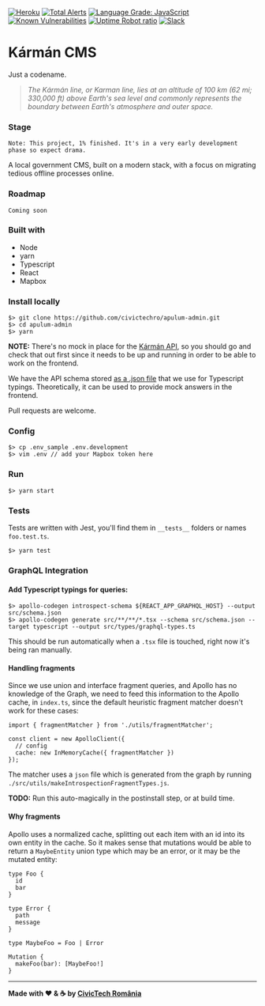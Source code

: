 [![Heroku](https://badge.glitch.me/karman-cms/heroku)](https://karman-cms.herokuapp.com/login) [![Total Alerts](https://img.shields.io/lgtm/alerts/g/civictechro/apulum-admin.svg?logo=lgtm&logoWidth=18)](https://lgtm.com/projects/g/civictechro/apulum-admin/alerts/) [![Language Grade: JavaScript](https://img.shields.io/lgtm/grade/javascript/g/civictechro/apulum-admin.svg?logo=lgtm&logoWidth=18)](https://lgtm.com/projects/g/civictechro/apulum-admin/context:javascript) [![Known Vulnerabilities](https://snyk.io/test/github/civictechro/apulum-admin/badge.svg)](https://snyk.io/test/github/civictechro/apulum-admin) [![Uptime Robot ratio](https://img.shields.io/uptimerobot/ratio/m780646088-995f6902081d41f906bb79fc.svg)](https://fiipregatit.ro) [![Slack](https://img.shields.io/badge/slack-%23team--alba--iulia-green.svg)](https://civictechro.slack.com/messages/C4Y24QL7M/) 

# Kármán CMS

Just a codename.

> _The Kármán line, or Karman line, lies at an altitude of 100 km (62 mi; 330,000 ft) above Earth's sea level and commonly represents the boundary between Earth's atmosphere and outer space._

### Stage 

`Note: This project, 1% finished. It's in a very early development phase so expect drama.`

A local government CMS, built on a modern stack, with a focus on migrating tedious offline processes online. 

### Roadmap 

`Coming soon`


### Built with

- Node
- yarn
- Typescript
- React
- Mapbox

### Install locally

```
$> git clone https://github.com/civictechro/apulum-admin.git
$> cd apulum-admin
$> yarn
```

**NOTE:** There's no mock in place for the [Kármán API](https://github.com/civictechro/apulum-graphql-api), so you should go and check that out first since it needs to be up and running in order to be able to work on the frontend.

We have the API schema stored [as a .json file](https://github.com/civictechro/apulum-admin/blob/master/src/schema.json) that we use for Typescript typings. Theoretically, it can be used to provide mock answers in the frontend. 

Pull requests are welcome.

### Config 

```
$> cp .env_sample .env.development 
$> vim .env // add your Mapbox token here
```

### Run

```
$> yarn start 
```

### Tests

Tests are written with Jest, you'll find them in `__tests__` folders or names `foo.test.ts`.

```
$> yarn test
```

### GraphQL Integration

#### Add Typescript typings for queries:

```
$> apollo-codegen introspect-schema ${REACT_APP_GRAPHQL_HOST} --output src/schema.json
$> apollo-codegen generate src/**/**/*.tsx --schema src/schema.json --target typescript --output src/types/graphql-types.ts
```

This should be run automatically when a `.tsx` file is touched, right now it's being ran manually. 

#### Handling fragments 

Since we use union and interface fragment queries, and Apollo has no knowledge of the Graph, we need to feed this information to the Apollo cache, in `index.ts`, since the default heuristic fragment matcher doesn't work for these cases:

```
import { fragmentMatcher } from './utils/fragmentMatcher';

const client = new ApolloClient({
  // config
  cache: new InMemoryCache({ fragmentMatcher })
});
```

The matcher uses a `json` file which is generated from the graph by running `./src/utils/makeIntrospectionFragmentTypes.js`. 

**TODO:** Run this auto-magically in the postinstall step, or at build time.

#### Why fragments

Apollo uses a normalized cache, splitting out each item with an id into its own entity in the cache. So it makes sense that mutations would be able to return a `MaybeEntity` union type which may be an error, or it may be the mutated entity:

```
type Foo {
  id
  bar
}

type Error {
  path
  message
}

type MaybeFoo = Foo | Error

Mutation {
  makeFoo(bar): [MaybeFoo!] 
}
```

----------

**Made with :heart: & :coffee: by [CivicTech România](https://civictech.ro/)**
